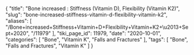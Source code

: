 {
    "title": "Bone increased : Stiffness (Vitamin D), Flexibility (Vitamin K2)",
    "slug": "bone-increased-stiffness-vitamin-d-flexibility-vitamin-k2",
    "aliases": [
        "/Bone+increased+Stiffness+Vitamin+D+Flexibility+Vitamin+K2+\u2013+Sept+2020",
        "/11979"
    ],
    "tiki_page_id": 11979,
    "date": "2020-10-01",
    "categories": [
        "Bone",
        "Vitamin K",
        "Falls and Fractures"
    ],
    "tags": [
        "Bone",
        "Falls and Fractures",
        "Vitamin K"
    ]
}